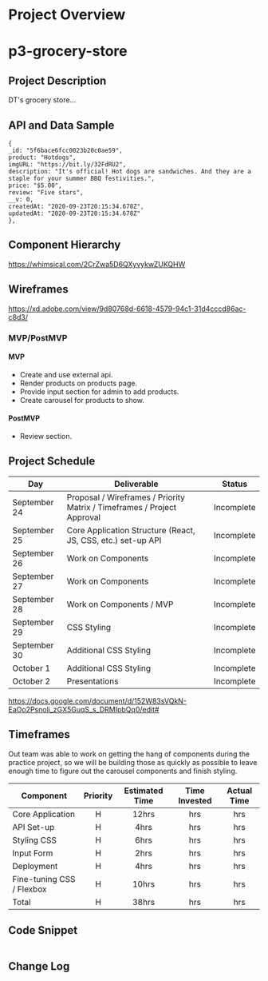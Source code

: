 # Project Overview

# p3-grocery-store

## Project Description

DT's grocery store...

## API and Data Sample

```
{
_id: "5f6bace6fcc0023b20c0ae59",
product: "Hotdogs",
imgURL: "https://bit.ly/32FdRU2",
description: "It's official! Hot dogs are sandwiches. And they are a staple for your summer BBQ festivities.",
price: "$5.00",
review: "Five stars",
__v: 0,
createdAt: "2020-09-23T20:15:34.678Z",
updatedAt: "2020-09-23T20:15:34.678Z"
},

```

## Component Hierarchy

https://whimsical.com/2CrZwa5D6QXyvykwZUKQHW


## Wireframes

https://xd.adobe.com/view/9d80768d-6618-4579-94c1-31d4cccd86ac-c8d3/


### MVP/PostMVP  

#### MVP 

- Create and use external api. 
- Render products on products page.
- Provide input section for admin to add products.
- Create carousel for products to show.

#### PostMVP  

- Review section.


## Project Schedule

|  Day | Deliverable | Status
|---|---| ---|
|September 24| Proposal / Wireframes / Priority Matrix / Timeframes / Project Approval | Incomplete
|September 25| Core Application Structure (React, JS, CSS, etc.) set-up API | Incomplete
|September 26| Work on Components | Incomplete
|September 27| Work on Components | Incomplete
|September 28| Work on Components / MVP | Incomplete
|September 29| CSS Styling | Incomplete
|September 30| Additional CSS  Styling | Incomplete
|October 1| Additional CSS  Styling | Incomplete
|October 2| Presentations | Incomplete


https://docs.google.com/document/d/152W83sVQkN-EaOo2Psnoli_zGX5GuqS_s_DRMIpbQq0/edit#


## Timeframes

Out team was able to work on getting the hang of components during the practice project, so we will be building those as quickly as possible to leave enough time to figure out the carousel components and finish styling. 


| Component | Priority | Estimated Time | Time Invested | Actual Time |
| --- | :---: |  :---: | :---: | :---: |
| Core Application | H | 12hrs| hrs | hrs |
| API Set-up | H | 4hrs| hrs | hrs |
| Styling CSS | H | 6hrs| hrs | hrs |
| Input Form | H | 2hrs| hrs | hrs |
| Deployment | H | 4hrs| hrs | hrs |
| Fine-tuning CSS / Flexbox | H | 10hrs| hrs | hrs |
| Total | H | 38hrs| hrs | hrs |

## Code Snippet
 

```

```

## Change Log
 
